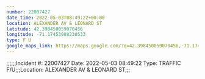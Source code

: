 ```yaml
---
number: 22007427
date_time: 2022-05-03T08:49:22+00:00
location: ALEXANDER AV & LEONARD ST
latitude: 42.398450059070456
longitude: -71.17453988230533
type: F U
google_maps_link: https://maps.google.com/?q=42.398450059070456,-71.17453988230533
---
```


;;;;;;Incident #: 22007427   Date: 2022-05-03 08:49:22   Type: TRAFFIC F/U;;;Location: ALEXANDER AV & LEONARD ST;;;
